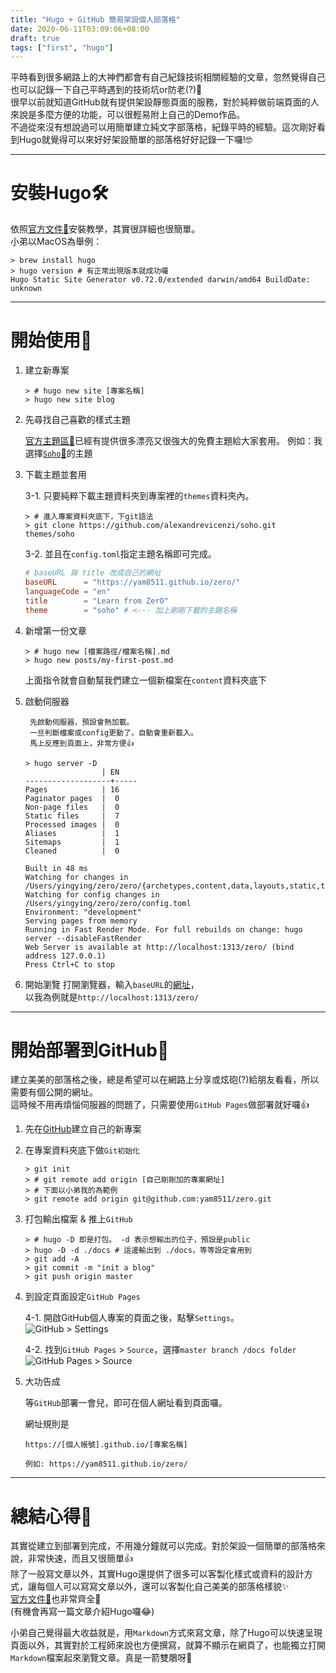 ```yaml
---
title: "Hugo + GitHub 簡易架設個人部落格"
date: 2020-06-11T03:09:06+08:00
draft: true
tags: ["first", "hugo"]
---
```


平時看到很多網路上的大神們都會有自己紀錄技術相關經驗的文章，忽然覺得自己也可以記錄一下自己平時遇到的技術坑or防老(?)🧐  
很早以前就知道GitHub就有提供架設靜態頁面的服務，對於純粹做前端頁面的人來說是多麼方便的功能，可以很輕易附上自己的Demo作品。  
不過從來沒有想說過可以用簡單建立純文字部落格，紀錄平時的經驗。這次剛好看到Hugo就覺得可以來好好架設簡單的部落格好好記錄一下囉!🤓  

---

# 安裝Hugo🛠

依照[官方文件🔗](https://gohugo.io/getting-started/installing/)安裝教學，其實很詳細也很簡單。  
小弟以MacOS為舉例：
```shell
> brew install hugo
> hugo version # 有正常出現版本就成功囉
Hugo Static Site Generator v0.72.0/extended darwin/amd64 BuildDate: unknown
```

---

# 開始使用🚌

1. 建立新專案

    ```shell
    > # hugo new site [專案名稱]
    > hugo new site blog
    ```

2. 先尋找自己喜歡的樣式主題

    [官方主題區🔗](https://themes.gohugo.io/)已經有提供很多漂亮又很強大的免費主題給大家套用。
    例如：我選擇[`Soho`🔗](https://themes.gohugo.io/soho/)的主題

3. 下載主題並套用
    
    3-1. 只要純粹下載主題資料夾到專案裡的`themes`資料夾內。
    ```shell
    > # 進入專案資料夾底下，下git語法
    > git clone https://github.com/alexandrevicenzi/soho.git themes/soho
    ```

    3-2. 並且在`config.toml`指定主題名稱即可完成。  
    ```toml
    # baseURL 與 title 改成自己的網址
    baseURL      = "https://yam8511.github.io/zero/" 
    languageCode = "en"
    title        = "Learn from ZerO"
    theme        = "soho" # <--- 加上剛剛下載的主題名稱
    ```

4. 新增第一份文章

    ```shell
    > # hugo new [檔案路徑/檔案名稱].md
    > hugo new posts/my-first-post.md
    ```

    上面指令就會自動幫我們建立一個新檔案在`content`資料夾底下

5. 啟動伺服器

        先啟動伺服器，預設會熱加載。
        一旦判斷檔案或config更動了，自動會重新載入。
        馬上反應到頁面上，非常方便👍

    ```shell
    > hugo server -D
                     | EN  
    -------------------+-----
    Pages            | 16  
    Paginator pages  |  0  
    Non-page files   |  0  
    Static files     |  7  
    Processed images |  0  
    Aliases          |  1  
    Sitemaps         |  1  
    Cleaned          |  0  

    Built in 48 ms
    Watching for changes in /Users/yingying/zero/zero/{archetypes,content,data,layouts,static,themes}
    Watching for config changes in /Users/yingying/zero/zero/config.toml
    Environment: "development"
    Serving pages from memory
    Running in Fast Render Mode. For full rebuilds on change: hugo server --disableFastRender
    Web Server is available at http://localhost:1313/zero/ (bind address 127.0.0.1)
    Press Ctrl+C to stop
    ```

6. 開始瀏覽
    打開瀏覽器，輸入`baseURL`的[網址](http://localhost:1313/)，  
    以我為例就是`http://localhost:1313/zero/`

---

# 開始部署到GitHub🚀

建立美美的部落格之後，總是希望可以在網路上分享或炫砲(?)給朋友看看，所以需要有個公開的網址。  
這時候不用再煩惱伺服器的問題了，只需要使用`GitHub Pages`做部署就好囉👍  

1. 先在[GitHub](https://github.com/)建立自己的新專案

2. 在專案資料夾底下做`Git初始化`

    ```shell
    > git init
    > # git remote add origin [自己剛剛加的專案網址]
    > # 下面以小弟我的為範例
    > git remote add origin git@github.com:yam8511/zero.git
    ```

3. 打包輸出檔案 & 推上`GitHub`
    ```shell
    > # hugo -D 即是打包。 -d 表示想輸出的位子，預設是public
    > hugo -D -d ./docs # 這邊輸出到 ./docs，等等設定會用到
    > git add -A
    > git commit -m "init a blog"
    > git push origin master
    ```

4. 到設定頁面設定`GitHub Pages`

    4-1. 開啟GitHub個人專案的頁面之後，點擊`Settings`。  
    ![GitHub > Settings](/zero/github_settings.png)

    4-2. 找到`GitHub Pages` > `Source`，選擇`master branch /docs folder`
    ![GitHub Pages > Source](/zero/github_pages.png)

5. 大功告成

    等`GitHub`部署一會兒，即可在個人網址看到頁面囉。  

    網址規則是
    ```
    https://[個人帳號].github.io/[專案名稱]

    例如: https://yam8511.github.io/zero/
    ```

---

# 總結心得🤔

其實從建立到部署到完成，不用幾分鐘就可以完成。對於架設一個簡單的部落格來說，非常快速，而且又很簡單👍   
除了一般寫文章以外，其實Hugo還提供了很多可以客製化樣式或資料的設計方式，讓每個人可以寫寫文章以外，還可以客製化自己美美的部落格樣貌✨  
[官方文件🔗](https://gohugo.io/templates/introduction/)也非常齊全💯  
(有機會再寫一篇文章介紹Hugo囉😂)  

小弟自己覺得最大收益就是，用`Markdown`方式來寫文章，除了Hugo可以快速呈現頁面以外，其實對於工程師來說也方便撰寫，就算不顯示在網頁了，也能獨立打開`Markdown`檔案起來瀏覽文章。真是一箭雙鵰呀🤩  
